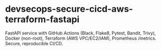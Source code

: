 # devsecops-secure-cicd-aws-terraform-fastapi
FastAPI service with GitHub Actions (Black, Flake8, Pytest, Bandit, Trivy), Docker (non-root), Terraform (AWS VPC/EC2/IAM), Prometheus /metrics. Secure, reproducible CI/CD.
